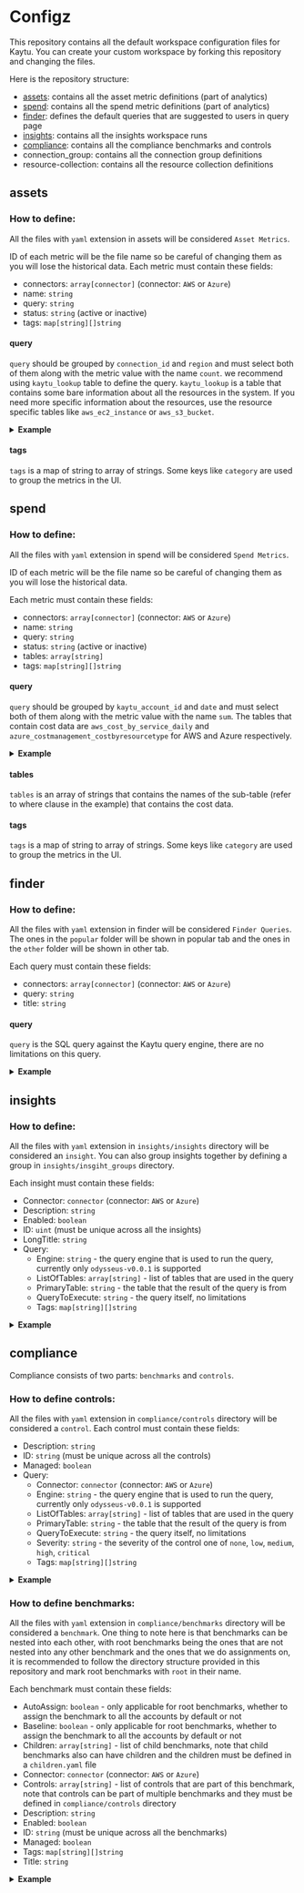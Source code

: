 # Configz
This repository contains all the default workspace configuration files for Kaytu.
You can create your custom workspace by forking this repository and changing the files.

Here is the repository structure:


* [assets](#assets): contains all the asset metric definitions (part of analytics)
* [spend](#spend): contains all the spend metric definitions (part of analytics)
* [finder](#finder): defines the default queries that are suggested to users in query page
* [insights](#insights): contains all the insights workspace runs
* [compliance](#compliance): contains all the compliance benchmarks and controls
* connection_group: contains all the connection group definitions
* resource-collection: contains all the resource collection definitions

## assets
### How to define:
All the files with `yaml` extension in assets will be considered `Asset Metrics`.

ID of each metric will be the file name so be careful of changing them as you will lose the historical data.
Each metric must contain these fields:
- connectors: `array[connector]` (connector: `AWS` or `Azure`)
- name: `string`
- query: `string`
- status: `string` (active or inactive)
- tags: `map[string][]string`
#### query
`query` should be grouped by `connection_id` and `region` and must select both of them along with the metric value with the name `count`.
we recommend using `kaytu_lookup` table to define the query. `kaytu_lookup` is a table that contains some bare information about all the resources in the system.
If you need more specific information about the resources, use the resource specific tables like `aws_ec2_instance` or `aws_s3_bucket`.

<details>
<summary><b>Example</b></summary>

```yaml
connectors:
- AWS
name: ACM Public Certificate (SSL/TLS)
query: select connection_id, region, count(*) from kaytu_lookup where resource_type = 'aws::certificatemanager::certificate' group by 1,2;
status: inactive
tags:
  category:
  - Security
```
</details>

#### tags
`tags` is a map of string to array of strings. Some keys like `category` are used to group the metrics in the UI.

## spend
### How to define:
All the files with `yaml` extension in spend will be considered `Spend Metrics`.

ID of each metric will be the file name so be careful of changing them as you will lose the historical data.

Each metric must contain these fields:
- connectors: `array[connector]` (connector: `AWS` or `Azure`)
- name: `string`
- query: `string`
- status: `string` (active or inactive)
- tables: `array[string]`
- tags: `map[string][]string`

#### query
`query` should be grouped by `kaytu_account_id` and `date` and must select both of them along with the metric value with the name `sum`.
The tables that contain cost data are `aws_cost_by_service_daily` and `azure_costmanagement_costbyresourcetype` for AWS and Azure respectively.

<details>
<summary><b>Example</b></summary>

```yaml
connectors:
- AWS
name: Amazon Elastic Compute Cloud - Compute
query: SELECT kaytu_account_id, period_start::date::text as date, sum(amortized_cost_amount) FROM aws_cost_by_service_daily WHERE service = 'Amazon Elastic Compute Cloud - Compute' group by 1,2;
status: active
tables:
- Amazon Elastic Compute Cloud - Compute
tags:
  category:
  - Compute
```
</details>

#### tables
`tables` is an array of strings that contains the names of the sub-table 
(refer to where clause in the example) that contains the cost data.
#### tags
`tags` is a map of string to array of strings. 
Some keys like `category` are used to group the metrics in the UI.

## finder
### How to define:
All the files with `yaml` extension in finder will be considered `Finder Queries`.
The ones in the `popular` folder will be shown in popular tab and the ones 
in the `other` folder will be shown in other tab.

Each query must contain these fields:
- connectors: `array[connector]` (connector: `AWS` or `Azure`)
- query: `string`
- title: `string`

#### query
`query` is the SQL query against the Kaytu query engine, there are no limitations on this query.

<details>
<summary><b>Example</b></summary>

```yaml
connectors:
- AWS
- Azure
query: |-
  select 
    case
      when resource_type like 'aws::%' then 'AWS'
      else 'Azure'
    end as provider, 
    c.name as cloud_account_name, 
    c.id as _discovered_provider_id,
    r.name as name, 
    r.region as location, 
    r.connection_id as _kaytu_connection_id,
    r.resource_id as _resource_id,
    r.resource_type as _resource_type,
    r.created_at as _last_discovered
  from 
    kaytu_resources r inner join kaytu_connections c on r.connection_id = c.kaytu_id
  where 
    resource_type IN ('aws::ec2::vpc', 'microsoft.network/virtualnetworks')
title: Cloud Networks
```
</details>

## insights
### How to define:
All the files with `yaml` extension in `insights/insights` directory
will be considered an `insight`. You can also group insights 
together by defining a group in `insights/insgiht_groups` directory.

Each insight must contain these fields:
- Connector: `connector` (connector: `AWS` or `Azure`)
- Description: `string`
- Enabled: `boolean`
- ID: `uint` (must be unique across all the insights)
- LongTitle: `string`
- Query: 
  - Engine: `string` - the query engine that is used to run the query, currently only `odysseus-v0.0.1` is supported
  - ListOfTables: `array[string]` - list of tables that are used in the query
  - PrimaryTable: `string` - the table that the result of the query is from
  - QueryToExecute: `string` - the query itself, no limitations
  - Tags: `map[string][]string`

<details>
<summary><b>Example</b></summary>

```yaml
Connector: AWS
Description: List users that have inline policies
Enabled: true
ID: 9
LongTitle: List users that have inline policies
Query:
  Engine: odysseus-v0.0.1
  ListOfTables:
  - aws_iam_user
  PrimaryTable: aws_iam_user
  QueryToExecute: |-
    select
      name as user_name,
      inline_policies, account_id, kaytu_account_id, kaytu_resource_id
    from
      aws_iam_user
    where
      inline_policies is not null;
ShortTitle: Users with Inline Policies
Tags:
  category:
  - Security
  - Technical Debt
```
</details>

## compliance
Compliance consists of two parts: `benchmarks` and `controls`.
### How to define controls:
All the files with `yaml` extension in `compliance/controls` directory will be considered a `control`.
Each control must contain these fields:
- Description: `string`
- ID: `string` (must be unique across all the controls)
- Managed: `boolean`
- Query:
  - Connector: `connector` (connector: `AWS` or `Azure`)
  - Engine: `string` - the query engine that is used to run the query, currently only `odysseus-v0.0.1` is supported
  - ListOfTables: `array[string]` - list of tables that are used in the query
  - PrimaryTable: `string` - the table that the result of the query is from
  - QueryToExecute: `string` - the query itself, no limitations
  - Severity: `string` - the severity of the control one of `none`, `low`, `medium`, `high`, `critical`
  - Tags: `map[string][]string`

<details>
<summary><b>Example</b></summary>

```yaml
Description: Ensure if an Amazon API Gateway API stage is using a WAF Web ACL. This rule is non compliant if an AWS WAF Web ACL is not used.
ID: aws_apigateway_stage_use_waf_web_acl
Managed: true
Query:
  Connector: AWS
  Engine: odysseus-v0.0.1
  ListOfTables:
  - aws_api_gateway_stage
  PrimaryTable: aws_api_gateway_stage
  QueryToExecute: |
    select
      arn as resource,
      kaytu_account_id as kaytu_account_id,
      kaytu_resource_id as kaytu_resource_id,
      case
        when web_acl_arn is not null then 'ok'
        else 'alarm'
      end as status,
      case
        when web_acl_arn is not null then title || ' associated with WAF web ACL.'
        else title || ' not associated with WAF web ACL.'
      end as reason
      
      , region, account_id
    from
      aws_api_gateway_stage;
Severity: ""
Tags:
  category:
  - Compliance
  cis_controls_v8_ig1:
  - "true"
  cisa_cyber_essentials:
  - "true"
  fedramp_low_rev_4:
  - "true"
  fedramp_moderate_rev_4:
  - "true"
  ffiec:
  - "true"
  nist_800_171_rev_2:
  - "true"
  nist_800_53_rev_5:
  - "true"
  nist_csf:
  - "true"
  pci_dss_v321:
  - "true"
  plugin:
  - aws
  rbi_cyber_security:
  - "true"
  service:
  - AWS/APIGateway
Title: API Gateway stage should be associated with waf
```
</details>

### How to define benchmarks:
All the files with `yaml` extension in `compliance/benchmarks` directory will be considered a `benchmark`.
One thing to note here is that benchmarks can be nested into each other, with 
root benchmarks being the ones that are not nested into any other benchmark
and the ones that we do assignments on, it is recommended to follow the directory structure
provided in this repository and mark root benchmarks with `root` in their name.

Each benchmark must contain these fields:
- AutoAssign: `boolean` - only applicable for root benchmarks, whether to assign the benchmark to all the accounts by default or not
- Baseline: `boolean` - only applicable for root benchmarks, whether to assign the benchmark to all the accounts by default or not
- Children: `array[string]` - list of child benchmarks, note that child benchmarks also can have children and the children must be defined in a `children.yaml` file
- Connector: `connector` (connector: `AWS` or `Azure`)
- Controls: `array[string]` - list of controls that are part of this benchmark, note that controls can be part of multiple benchmarks and they must be defined in `compliance/controls` directory
- Description: `string`
- Enabled: `boolean`
- ID: `string` (must be unique across all the benchmarks)
- Managed: `boolean`
- Tags: `map[string][]string`
- Title: `string`

<details>
<summary><b>Example</b></summary>

```yaml
ID: aws_cis_v200_3
Title: 3 Logging
DisplayCode: ""
Connector: AWS
Description: ""
Children: []
Tags:
  category:
    - Compliance
  cis:
    - "true"
  cis_section_id:
    - "3"
  cis_version:
    - v2.0.0
  plugin:
    - aws
  service:
    - AWS
  source_git:
    - https://github.com/turbot/steampipe-mod-aws-compliance.git
  type:
    - Benchmark
Managed: true
Enabled: true
AutoAssign: false
Baseline: true
Controls:
  - aws_cloudtrail_multi_region_read_write_enabled
  - aws_cloudtrail_trail_validation_enabled
  - aws_cloudtrail_bucket_not_public
  - aws_cloudtrail_trail_integrated_with_logs
  - aws_config_enabled_all_regions
  - aws_cloudtrail_s3_logging_enabled
  - aws_cloudtrail_trail_logs_encrypted_with_kms_cmk
  - aws_kms_cmk_rotation_enabled
  - aws_vpc_flow_logs_enabled
  - aws_cloudtrail_s3_object_write_events_audit_enabled
  - aws_cloudtrail_s3_object_read_events_audit_enabled
```
</details>